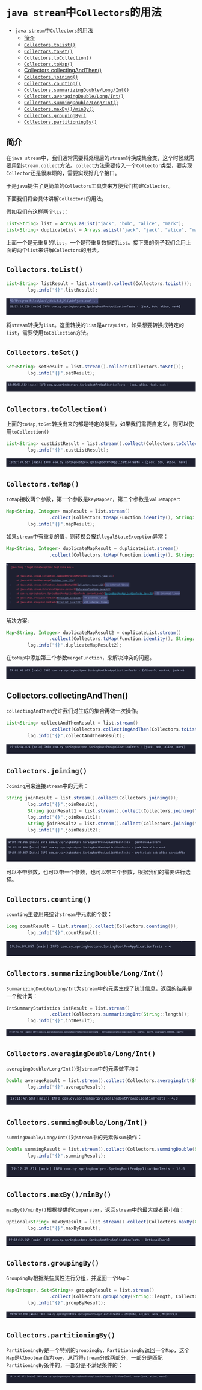 # `java stream`中`Collectors`的用法

- [`java stream`中`Collectors`的用法](#java-stream中collectors的用法)
  - [<span id="common">简介</span>](#简介)
  - [<span id="toList">`Collectors.toList()`</span>](#collectorstolist)
  - [<span id="toSet">`Collectors.toSet()`</span>](#collectorstoset)
  - [<span id="toColl">`Collectors.toCollection()`</span>](#collectorstocollection)
  - [<span id="toMap">`Collectors.toMap()`</span>](#collectorstomap)
  - [<span id="toCollAndThen">Collectors.collectingAndThen()</span>](#collectorscollectingandthen)
  - [<span id="join">`Collectors.joining()`</span>](#collectorsjoining)
  - [<span id="count">`Collectors.counting()`</span>](#collectorscounting)
  - [<span id="sum">`Collectors.summarizingDouble/Long/Int()`</span>](#collectorssummarizingdoublelongint)
  - [<span id="average">`Collectors.averagingDouble/Long/Int()`</span>](#collectorsaveragingdoublelongint)
  - [<span id="summing">`Collectors.summingDouble/Long/Int()`</span>](#collectorssummingdoublelongint)
  - [<span id="max">`Collectors.maxBy()/minBy()`</span>](#collectorsmaxbyminby)
  - [<span id="group">`Collectors.groupingBy()`</span>](#collectorsgroupingby)
  - [<span id="par">`Collectors.partitioningBy()`</span>](#collectorspartitioningby)

## <span id="common">简介</span>

在`java stream`中，我们通常需要将处理后的`stream`转换成集合类，这个时候就需要用到`stream.collect`方法。`collect`方法需要传入一个`Collector`类型，要实现`Collector`还是很麻烦的，需要实现好几个接口。

于是`java`提供了更简单的`Collectors`工具类来方便我们构建`Collector`。

下面我们将会具体讲解`Collectors`的用法。

假如我们有这样两个`list：`

```java
List<String> list = Arrays.asList("jack", "bob", "alice", "mark");
List<String> duplicateList = Arrays.asList("jack", "jack", "alice", "mark");
```
上面一个是无重复的`list`，一个是带重复数据的`list`。接下来的例子我们会用上面的两个`list`来讲解`Collectors`的用法。

## <span id="toList">`Collectors.toList()`</span>
```java
List<String> listResult = list.stream().collect(Collectors.toList());
        log.info("{}",listResult);
```
![图 3](../images/377c0dc6b78b952986fcdbda47c00e0de5541feda71f8f3b7be708a2b82ebb99.png)  

将`stream`转换为`list`。这里转换的`list`是`ArrayList`，如果想要转换成特定的`list`，需要使用`toCollection`方法。

## <span id="toSet">`Collectors.toSet()`</span>

```java
Set<String> setResult = list.stream().collect(Collectors.toSet());
        log.info("{}",setResult);
```
![图 4](../images/18288bdae22ec17290aa99d124621bd66dfe2215523189573c1d6c95447dd8a2.png)  

## <span id="toColl">`Collectors.toCollection()`</span>

上面的`toMap,toSet`转换出来的都是特定的类型，如果我们需要自定义，则可以使用`toCollection()`

```java
List<String> custListResult = list.stream().collect(Collectors.toCollection(LinkedList::new));
        log.info("{}",custListResult);
```
![图 5](../images/f3d2e616bf4355bd3de63fc6a0658ce23a22fc1d1de1b8e7c319c243b210e6b9.png)  

## <span id="toMap">`Collectors.toMap()`</span>

`toMap`接收两个参数，第一个参数是`keyMapper`，第二个参数是`valueMapper`:
```java
Map<String, Integer> mapResult = list.stream()
                .collect(Collectors.toMap(Function.identity(), String::length));
        log.info("{}",mapResult);
```
如果`stream`中有重复的值，则转换会报`IllegalStateException`异常：

```java
Map<String, Integer> duplicateMapResult = duplicateList.stream()
                .collect(Collectors.toMap(Function.identity(), String::length));
```
![图 6](../images/e79210b1bad80da9dd204bfbe09f8a555cdfb1fb5ea37f2293c598c4028c5605.png)  

解决方案:

```java
Map<String, Integer> duplicateMapResult2 = duplicateList.stream()
                .collect(Collectors.toMap(Function.identity(), String::length, (item, identicalItem) -> item));
        log.info("{}",duplicateMapResult2);
```
在`toMap`中添加第三个参数`mergeFunction`，来解决冲突的问题。

![图 7](../images/6ebc362b84d88b04d2f7bab5e412c00ba8c07bc0230a854750a5e45ff40b0d19.png)  

## <span id="toCollAndThen">Collectors.collectingAndThen()</span>

`collectingAndThen`允许我们对生成的集合再做一次操作。

```java
List<String> collectAndThenResult = list.stream()
                .collect(Collectors.collectingAndThen(Collectors.toList(), l -> {return new ArrayList<>(l);}));
        log.info("{}",collectAndThenResult);
```
![图 8](../images/ccc4748c1e6bc74f847395237b9f4792a105646d9ad72247fe63978d27e581d6.png)  


## <span id="join">`Collectors.joining()`</span>

`Joining`用来连接`stream`中的元素：

```java
String joinResult = list.stream().collect(Collectors.joining());
        log.info("{}",joinResult);
        String joinResult1 = list.stream().collect(Collectors.joining(" "));
        log.info("{}",joinResult1);
        String joinResult2 = list.stream().collect(Collectors.joining(" ", "prefix","suffix"));
        log.info("{}",joinResult2);
```
![图 9](../images/d387b3e828e21c8d34a028f885871517a596463285c8f0eb19d2d2325677fb46.png)  

可以不带参数，也可以带一个参数，也可以带三个参数，根据我们的需要进行选择。

## <span id="count">`Collectors.counting()`</span>

`counting`主要用来统计`stream`中元素的个数：

```java
Long countResult = list.stream().collect(Collectors.counting());
        log.info("{}",countResult);
```

![图 10](../images/e8c54338b72fcf05fb725384bec2e80fefd3ad1108a6a9db86c418cf750d01c5.png)  


## <span id="sum">`Collectors.summarizingDouble/Long/Int()`</span>

`SummarizingDouble/Long/Int`为`stream`中的元素生成了统计信息，返回的结果是一个统计类：

```java
IntSummaryStatistics intResult = list.stream()
                .collect(Collectors.summarizingInt(String::length));
        log.info("{}",intResult);
```
![图 11](../images/8752ee993a9d11103833ec7b353bd3fdfe7b42e249aef4debd2e8d8587a4f7b8.png)  

## <span id="average">`Collectors.averagingDouble/Long/Int()`</span>

`averagingDouble/Long/Int()`对`stream`中的元素做平均：

```java
Double averageResult = list.stream().collect(Collectors.averagingInt(String::length));
        log.info("{}",averageResult);
```
![图 12](../images/590dbc6f7e4b43e611699340fd3af0700148a03e357357d808ae36a7586c9834.png)  


## <span id="summing">`Collectors.summingDouble/Long/Int()`</span>

`summingDouble/Long/Int()`对`stream`中的元素做`sum`操作：

```java
Double summingResult = list.stream().collect(Collectors.summingDouble(String::length));
        log.info("{}",summingResult);
```

![图 13](../images/34229a149d90b4a4ce507df5e364a80b55dba1048b316306ff34ad3a8829ac34.png)  


## <span id="max">`Collectors.maxBy()/minBy()`</span>

`maxBy()/minBy()`根据提供的`Comparator`，返回`stream`中的最大或者最小值：
```java
Optional<String> maxByResult = list.stream().collect(Collectors.maxBy(Comparator.naturalOrder()));
        log.info("{}",maxByResult);
```

![图 14](../images/85aa6015319f64920aa49ff597ed122ba206019157ed21fad8a6292a39f4349c.png)  


## <span id="group">`Collectors.groupingBy()`</span>

`GroupingBy`根据某些属性进行分组，并返回一个`Map`：

```java
Map<Integer, Set<String>> groupByResult = list.stream()
                .collect(Collectors.groupingBy(String::length, Collectors.toSet()));
        log.info("{}",groupByResult);
```
![图 15](../images/7b9cae76f9bb07bf4b0f09c9cedb0d502058a9d90127951474acbd36455bf84a.png)  


## <span id="par">`Collectors.partitioningBy()`</span>

`PartitioningBy`是一个特别的`groupingBy，PartitioningBy`返回一个`Map`，这个`Map`是以`boolean`值为`key`，从而将`stream`分成两部分，一部分是匹配`PartitioningBy`条件的，一部分是不满足条件的：

![图 16](../images/8080f87394427e6b4b1b7c13f7c6dde168ee6ff12a5c3a9df0f7877d9833c0d2.png)  

